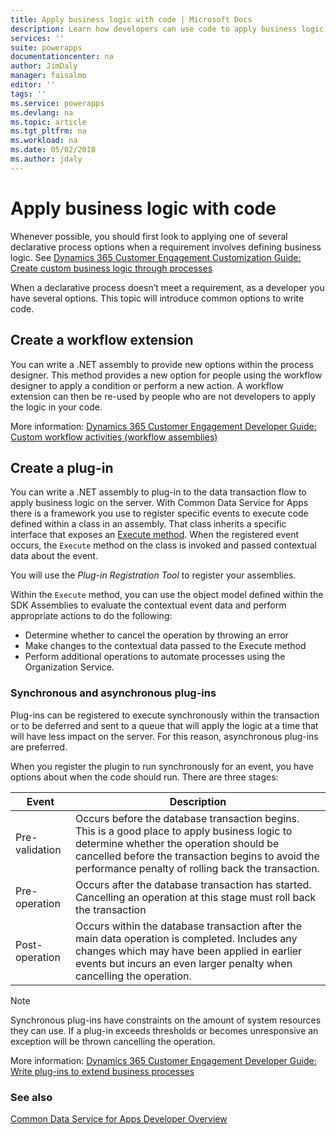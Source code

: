 ```yaml
---
title: Apply business logic with code | Microsoft Docs
description: Learn how developers can use code to apply business logic in Common Data Service for Apps.
services: ''
suite: powerapps
documentationcenter: na
author: JimDaly
manager: faisalmo
editor: ''
tags: ''
ms.service: powerapps
ms.devlang: na
ms.topic: article
ms.tgt_pltfrm: na
ms.workload: na
ms.date: 05/02/2018
ms.author: jdaly
---
```

# Apply business logic with code

Whenever possible, you should first look to applying one of several declarative process options when a requirement involves defining business logic. See [Dynamics 365 Customer Engagement Customization Guide: Create custom business logic through processes](/dynamics365/customer-engagement/customize/guide-staff-through-common-tasks-processes)

When a declarative process doesn’t meet a requirement, as a developer you have several options. This topic will introduce common options to write code.

## Create a workflow extension

You can write a .NET assembly to provide new options within the process designer. This method provides a new option for people using the workflow designer to apply a condition or perform a new action. A workflow extension can then be re-used by people who are not developers to apply the logic in your code.

More information: [Dynamics 365 Customer Engagement Developer Guide: Custom workflow activities (workflow assemblies)](/dynamics365/customer-engagement/developer/custom-workflow-activities-workflow-assemblies)

## Create a plug-in

You can write a .NET assembly to plug-in to the data transaction flow to apply business logic on the server. With Common Data Service for Apps there is a framework you use to register specific events to execute code defined within a class in an assembly. That class inherits a specific interface that exposes an [Execute method](/dotnet/api/microsoft.xrm.sdk.iplugin.execute). When the registered event occurs, the `Execute` method on the class is invoked and passed contextual data about the event.

You will use the *Plug-in Registration Tool* to register your assemblies.

Within the `Execute` method, you can use the object model defined within the SDK Assemblies to evaluate the contextual event data and perform appropriate actions to do the following:
- Determine whether to cancel the operation by throwing an error
- Make changes to the contextual data passed to the Execute method
- Perform additional operations to automate processes using the Organization Service.

### Synchronous and asynchronous plug-ins
Plug-ins can be registered to execute synchronously within the transaction or to be deferred and sent to a queue that will apply the logic at a time that will have less impact on the server. For this reason, asynchronous plug-ins are preferred.

When you register the plugin to run synchronously for an event, you have options about when the code should run. There are three stages:

|Event  |Description  |
|---------|---------|
|Pre-validation|Occurs before the database transaction begins. This is a good place to apply business logic to determine whether the operation should be cancelled before the transaction begins to avoid the performance penalty of rolling back the transaction.|
|Pre-operation|Occurs after the database transaction has started. Cancelling an operation at this stage must roll back the transaction|
|Post-operation|Occurs within the database transaction after the main data operation is completed. Includes any changes which may have been applied in earlier events but incurs an even larger penalty when cancelling the operation.|

> [!NOTE]
> Synchronous plug-ins have constraints on the amount of system resources they can use. If a plug-in exceeds thresholds or becomes unresponsive an exception will be thrown cancelling the operation.

More information: [Dynamics 365 Customer Engagement Developer Guide: Write plug-ins to extend business processes](/dynamics365/customer-engagement/developer/write-plugin-extend-business-processes)

### See also

[Common Data Service for Apps Developer Overview](overview.md)
